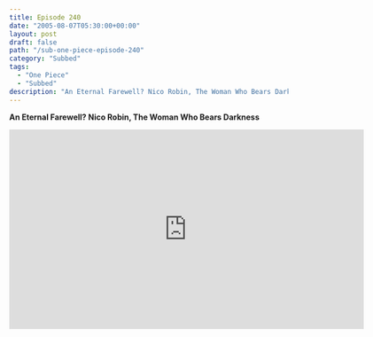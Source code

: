 ```yaml
---
title: Episode 240
date: "2005-08-07T05:30:00+00:00"
layout: post
draft: false
path: "/sub-one-piece-episode-240"
category: "Subbed"
tags:
  - "One Piece"
  - "Subbed"
description: "An Eternal Farewell? Nico Robin, The Woman Who Bears Darkness"
---
```


**An Eternal Farewell? Nico Robin, The Woman Who Bears Darkness**

<iframe width="640" height="360" src="https://www.rapidvideo.com/e/FXQH4NTP5F" frameborder="0" marginwidth=0 marginheight=0 scrolling=no allowfullscreen></iframe>

